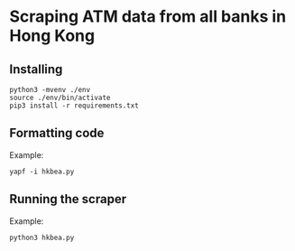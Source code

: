 # Scraping ATM data from all banks in Hong Kong

## Installing
````
python3 -mvenv ./env
source ./env/bin/activate
pip3 install -r requirements.txt
````

## Formatting code
Example:
````
yapf -i hkbea.py
````

## Running the scraper
Example:
````
python3 hkbea.py
````